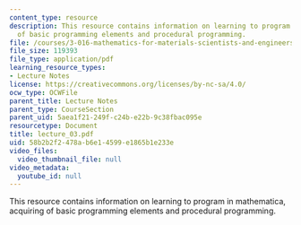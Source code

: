 ```yaml
---
content_type: resource
description: This resource contains information on learning to program in mathematica,  acquiring
  of basic programming elements and procedural programming.
file: /courses/3-016-mathematics-for-materials-scientists-and-engineers-fall-2005/58b2b2f2478ab6e14599e1865b1e233e_lecture_03.pdf
file_size: 119393
file_type: application/pdf
learning_resource_types:
- Lecture Notes
license: https://creativecommons.org/licenses/by-nc-sa/4.0/
ocw_type: OCWFile
parent_title: Lecture Notes
parent_type: CourseSection
parent_uid: 5aea1f21-249f-c24b-e22b-9c38fbac095e
resourcetype: Document
title: lecture_03.pdf
uid: 58b2b2f2-478a-b6e1-4599-e1865b1e233e
video_files:
  video_thumbnail_file: null
video_metadata:
  youtube_id: null
---
```

This resource contains information on learning to program in mathematica,  acquiring of basic programming elements and procedural programming.